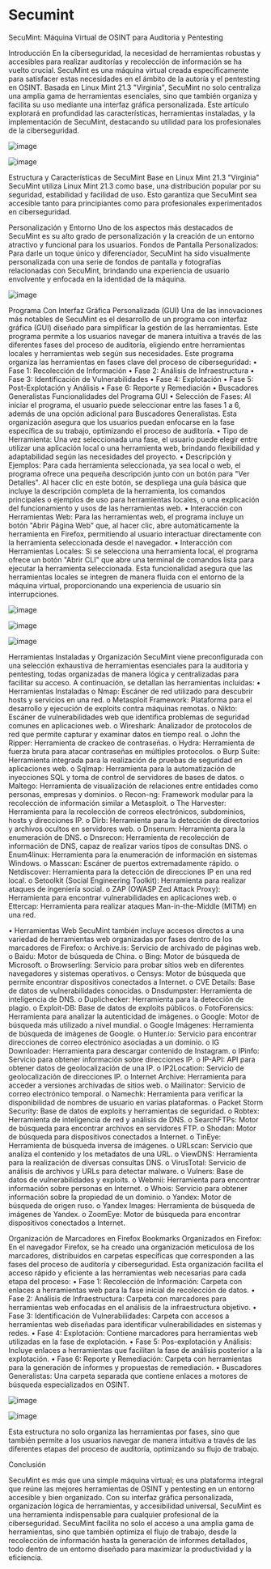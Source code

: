 # Secumint
SecuMint: Máquina Virtual de OSINT para Auditoria y Pentesting

Introducción
En la ciberseguridad, la necesidad de herramientas robustas y accesibles para realizar auditorías y recolección de información se ha vuelto crucial. SecuMint es una máquina virtual creada específicamente para satisfacer estas necesidades en el ámbito de la autoría y el pentesting en OSINT. Basada en Linux Mint 21.3 "Virginia", SecuMint no solo centraliza una amplia gama de herramientas esenciales, sino que también organiza y facilita su uso mediante una interfaz gráfica personalizada.
Este artículo explorará en profundidad las características, herramientas instaladas, y la implementación de SecuMint, destacando su utilidad para los profesionales de la ciberseguridad.
 
 ![image](https://github.com/user-attachments/assets/d737f3d1-79c8-4c89-b073-079d8ef1bb99)

![image](https://github.com/user-attachments/assets/247d81e5-3172-4954-9855-bc37eaddd7b5)

Estructura y Características de SecuMint
Base en Linux Mint 21.3 "Virginia"
SecuMint utiliza Linux Mint 21.3 como base, una distribución popular por su seguridad, estabilidad y facilidad de uso. Esto garantiza que SecuMint sea accesible tanto para principiantes como para profesionales experimentados en ciberseguridad.

Personalización y Entorno
Uno de los aspectos más destacados de SecuMint es su alto grado de personalización y la creación de un entorno atractivo y funcional para los usuarios.
Fondos de Pantalla Personalizados: Para darle un toque único y diferenciador, SecuMint ha sido visualmente personalizada con una serie de fondos de pantalla y fotografías relacionadas con SecuMint, brindando una experiencia de usuario envolvente y enfocada en la identidad de la máquina.

![image](https://github.com/user-attachments/assets/15048c86-112c-4aa1-8efd-00c98c5db28d)
 
Programa Con Interfaz Gráfica Personalizada (GUI)
Una de las innovaciones más notables de SecuMint es el desarrollo de un programa con interfaz gráfica (GUI) diseñado para simplificar la gestión de las herramientas. Este programa permite a los usuarios navegar de manera intuitiva a través de las diferentes fases del proceso de auditoría, eligiendo entre herramientas locales y herramientas web según sus necesidades. Este programa organiza las herramientas en fases clave del proceso de ciberseguridad:
•	Fase 1: Recolección de Información
•	Fase 2: Análisis de Infraestructura
•	Fase 3: Identificación de Vulnerabilidades
•	Fase 4: Explotación
•	Fase 5: Post-Explotación y Análisis
•	Fase 6: Reporte y Remediación
•	Buscadores Generalistas
Funcionalidades del Programa GUI
•	Selección de Fases: Al iniciar el programa, el usuario puede seleccionar entre las fases 1 a 6, además de una opción adicional para Buscadores Generalistas. Esta organización asegura que los usuarios puedan enfocarse en la fase específica de su trabajo, optimizando el proceso de auditoría.
•	Tipo de Herramienta: Una vez seleccionada una fase, el usuario puede elegir entre utilizar una aplicación local o una herramienta web, brindando flexibilidad y adaptabilidad según las necesidades del proyecto.
•	Descripción y Ejemplos: Para cada herramienta seleccionada, ya sea local o web, el programa ofrece una pequeña descripción junto con un botón para "Ver Detalles". Al hacer clic en este botón, se despliega una guía básica que incluye la descripción completa de la herramienta, los comandos principales o ejemplos de uso para herramientas locales, o una explicación del funcionamiento y usos de las herramientas web.
•	Interacción con Herramientas Web: Para las herramientas web, el programa incluye un botón "Abrir Página Web" que, al hacer clic, abre automáticamente la herramienta en Firefox, permitiendo al usuario interactuar directamente con la herramienta seleccionada desde el navegador.
•	Interacción con Herramientas Locales: Si se selecciona una herramienta local, el programa ofrece un botón "Abrir CLI" que abre una terminal de comandos lista para ejecutar la herramienta seleccionada. Esta funcionalidad asegura que las herramientas locales se integren de manera fluida con el entorno de la máquina virtual, proporcionando una experiencia de usuario sin interrupciones.

 ![image](https://github.com/user-attachments/assets/4ab95036-3a22-48c6-b083-a95afdab0345)
 
![image](https://github.com/user-attachments/assets/0fb593bf-503b-4579-b32b-56521ae563b1)

![image](https://github.com/user-attachments/assets/1cc1bbce-6f95-4be8-a850-90750e03d4d6)


Herramientas Instaladas y Organización
SecuMint viene preconfigurada con una selección exhaustiva de herramientas esenciales para la auditoria y pentesting, todas organizadas de manera lógica y centralizadas para facilitar su acceso. A continuación, se detallan las herramientas incluidas:
•	Herramientas Instaladas
o	Nmap: Escáner de red utilizado para descubrir hosts y servicios en una red.
o	Metasploit Framework: Plataforma para el desarrollo y ejecución de exploits contra máquinas remotas.
o	Nikto: Escáner de vulnerabilidades web que identifica problemas de seguridad comunes en aplicaciones web.
o	Wireshark: Analizador de protocolos de red que permite capturar y examinar datos en tiempo real.
o	John the Ripper: Herramienta de crackeo de contraseñas.
o	Hydra: Herramienta de fuerza bruta para atacar contraseñas en múltiples protocolos.
o	Burp Suite: Herramienta integrada para la realización de pruebas de seguridad en aplicaciones web.
o	Sqlmap: Herramienta para la automatización de inyecciones SQL y toma de control de servidores de bases de datos.
o	Maltego: Herramienta de visualización de relaciones entre entidades como personas, empresas y dominios.
o	Recon-ng: Framework modular para la recolección de información similar a Metasploit.
o	The Harvester: Herramienta para la recolección de correos electrónicos, subdominios, hosts y direcciones IP.
o	Dirb: Herramienta para la detección de directorios y archivos ocultos en servidores web.
o	Dnsenum: Herramienta para la enumeración de DNS.
o	Dnsrecon: Herramienta de recolección de información de DNS, capaz de realizar varios tipos de consultas DNS.
o	Enum4linux: Herramienta para la enumeración de información en sistemas Windows.
o	Masscan: Escáner de puertos extremadamente rápido.
o	Netdiscover: Herramienta para la detección de direcciones IP en una red local.
o	Setoolkit (Social Engineering Toolkit): Herramienta para realizar ataques de ingeniería social.
o	ZAP (OWASP Zed Attack Proxy): Herramienta para encontrar vulnerabilidades en aplicaciones web.
o	Ettercap: Herramienta para realizar ataques Man-in-the-Middle (MITM) en una red.


•	Herramientas Web
SecuMint también incluye accesos directos a una variedad de herramientas web organizadas por fases dentro de los marcadores de Firefox:
o	Archive.is: Servicio de archivado de páginas web.
o	Baidu: Motor de búsqueda de China.
o	Bing: Motor de búsqueda de Microsoft.
o	Browserling: Servicio para probar sitios web en diferentes navegadores y sistemas operativos.
o	Censys: Motor de búsqueda que permite encontrar dispositivos conectados a Internet.
o	CVE Details: Base de datos de vulnerabilidades conocidas.
o	Dnsdumpster: Herramienta de inteligencia de DNS.
o	Duplichecker: Herramienta para la detección de plagio.
o	Exploit-DB: Base de datos de exploits públicos.
o	FotoForensics: Herramienta para analizar la autenticidad de imágenes.
o	Google: Motor de búsqueda más utilizado a nivel mundial.
o	Google Imágenes: Herramienta de búsqueda de imágenes de Google.
o	Hunter.io: Servicio para encontrar direcciones de correo electrónico asociadas a un dominio.
o	IG Downloader: Herramienta para descargar contenido de Instagram.
o	IPinfo: Servicio para obtener información sobre direcciones IP.
o	IP-API: API para obtener datos de geolocalización de una IP.
o	IP2Location: Servicio de geolocalización de direcciones IP.
o	Internet Archive: Herramienta para acceder a versiones archivadas de sitios web.
o	Mailinator: Servicio de correo electrónico temporal.
o	Namechk: Herramienta para verificar la disponibilidad de nombres de usuario en varias plataformas.
o	Packet Storm Security: Base de datos de exploits y herramientas de seguridad.
o	Robtex: Herramienta de inteligencia de red y análisis de DNS.
o	SearchFTPs: Motor de búsqueda para encontrar archivos en servidores FTP.
o	Shodan: Motor de búsqueda para dispositivos conectados a Internet.
o	TinEye: Herramienta de búsqueda inversa de imágenes.
o	URLscan: Servicio que analiza el contenido y los metadatos de una URL.
o	ViewDNS: Herramienta para la realización de diversas consultas DNS.
o	VirusTotal: Servicio de análisis de archivos y URLs para detectar malware.
o	Vulners: Base de datos de vulnerabilidades y exploits.
o	Webmii: Herramienta para encontrar información sobre personas en Internet.
o	Whois: Servicio para obtener información sobre la propiedad de un dominio.
o	Yandex: Motor de búsqueda de origen ruso.
o	Yandex Images: Herramienta de búsqueda de imágenes de Yandex.
o	ZoomEye: Motor de búsqueda para encontrar dispositivos conectados a Internet.


Organización de Marcadores en Firefox
Bookmarks Organizados en Firefox: En el navegador Firefox, se ha creado una organización meticulosa de los marcadores, distribuidos en carpetas específicas que corresponden a las fases del proceso de auditoría y ciberseguridad. Esta organización facilita el acceso rápido y eficiente a las herramientas web necesarias para cada etapa del proceso:
•	Fase 1: Recolección de Información: Carpeta con enlaces a herramientas web para la fase inicial de recolección de datos.
•	Fase 2: Análisis de Infraestructura: Carpeta con marcadores para herramientas web enfocadas en el análisis de la infraestructura objetivo.
•	Fase 3: Identificación de Vulnerabilidades: Carpeta con accesos a herramientas web diseñadas para identificar vulnerabilidades en sistemas y redes.
•	Fase 4: Explotación: Contiene marcadores para herramientas web utilizadas en la fase de explotación.
•	Fase 5: Pos-explotación y Análisis: Incluye enlaces a herramientas que facilitan la fase de análisis posterior a la explotación.
•	Fase 6: Reporte y Remediación: Carpeta con herramientas para la generación de informes y propuestas de remediación.
•	Buscadores Generalistas: Una carpeta separada que contiene enlaces a motores de búsqueda especializados en OSINT.

 ![image](https://github.com/user-attachments/assets/6b6d2c32-a44c-4eef-b290-3cd64334d967)

![image](https://github.com/user-attachments/assets/f88359dd-37b1-49ff-96ab-6b396869b801)

 
Esta estructura no solo organiza las herramientas por fases, sino que también permite a los usuarios navegar de manera intuitiva a través de las diferentes etapas del proceso de auditoría, optimizando su flujo de trabajo.


Conclusión

SecuMint es más que una simple máquina virtual; es una plataforma integral que reúne las mejores herramientas de OSINT y pentesting en un entorno accesible y bien organizado. Con su interfaz gráfica personalizada, organización lógica de herramientas, y accesibilidad universal, SecuMint es una herramienta indispensable para cualquier profesional de la ciberseguridad.
SecuMint facilita no solo el acceso a una amplia gama de herramientas, sino que también optimiza el flujo de trabajo, desde la recolección de información hasta la generación de informes detallados, todo dentro de un entorno diseñado para maximizar la productividad y la eficiencia.

